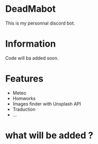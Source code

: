 # DeadMabot
This is my personnal discord bot.

# Information
Code will ba added soon.

# Features
- Meteo
- Homworks
- Images finder with Unsplash API
- Traduction
- ...

# what will be added ?

